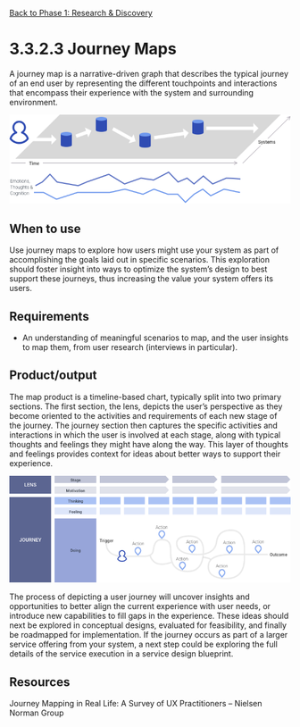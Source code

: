 [Back to Phase 1: Research & Discovery](3-3-research.md)

# 3.3.2.3 Journey Maps

A journey map is a narrative-driven graph that describes the typical journey of an end user by representing the different touchpoints and interactions that encompass their experience with the system and surrounding environment.

![](../_assets/3.3.3.3_journey_maps.png)

## When to use

Use journey maps to explore how users might use your system as part of accomplishing the goals laid out in specific scenarios. This exploration should foster insight into ways to optimize the system’s design to best support these journeys, thus increasing the value your system offers its users.

## Requirements

- An understanding of meaningful scenarios to map, and the user insights to map them, from user research (interviews in particular).

## Product/output

The map product is a timeline-based chart, typically split into two primary sections. The first section, the lens, depicts the user’s perspective as they become oriented to the activities and requirements of each new stage of the journey. The journey section then captures the specific activities and interactions in which the user is involved at each stage, along with typical thoughts and feelings they might have along the way. This layer of thoughts and feelings provides context for ideas about better ways to support their experience.

![3.3.3.3](../_assets/3.3.3.3_product_output.png)

The process of depicting a user journey will uncover insights and opportunities to better align the current experience with user needs, or introduce new capabilities to fill gaps in the experience. These ideas should next be explored in conceptual designs, evaluated for feasibility, and finally be roadmapped for implementation. If the journey occurs as part of a larger service offering from your system, a next step could be exploring the full details of the service execution in a service design blueprint.

## Resources

Journey Mapping in Real Life: A Survey of UX Practitioners – Nielsen Norman Group